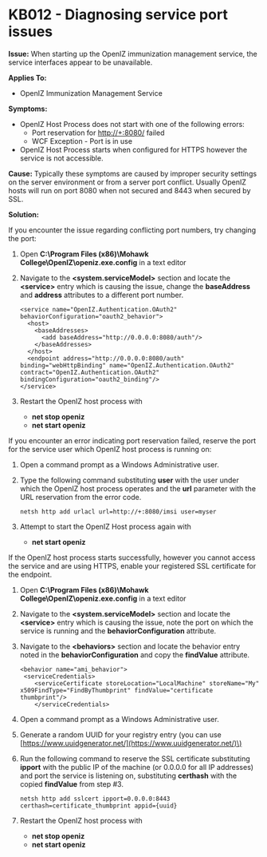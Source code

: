 # KB012 - Diagnosing service port issues

**Issue:** When starting up the OpenIZ immunization management service, the service interfaces appear to be unavailable.

**Applies To:**

* OpenIZ Immunization Management Service

**Symptoms:**

* OpenIZ Host Process does not start with one of the following errors:
  * Port reservation for [http://+:8080/](http://+:8080/) failed
  * WCF Exception - Port is in use
* OpenIZ Host Process starts when configured for HTTPS however the service is not accessible.

**Cause:** Typically these symptoms are caused by improper security settings on the server environment or from a server port conflict. Usually OpenIZ hosts will run on port 8080 when not secured and 8443 when secured by SSL.

**Solution:**

If you encounter the issue regarding conflicting port numbers, try changing the port:

1. Open **C:\Program Files \(x86\)\Mohawk College\OpenIZ\openiz.exe.config** in a text editor
2. Navigate to the **&lt;system.serviceModel&gt;** section and locate the **&lt;service&gt;** entry which is causing the issue, change the **baseAddress** and **address** attributes to a different port number.

   ```text
   <service name="OpenIZ.Authentication.OAuth2" behaviorConfiguration="oauth2_behavior">
     <host>
       <baseAddresses>
         <add baseAddress="http://0.0.0.0:8080/auth"/>
       </baseAddresses>
     </host>
     <endpoint address="http://0.0.0.0:8080/auth" binding="webHttpBinding" name="OpenIZ.Authentication.OAuth2" contract="OpenIZ.Authentication.OAuth2" bindingConfiguration="oauth2_binding"/>
   </service>
   ```

3. Restart the OpenIZ host process with 
   * **net stop openiz**
   * **net start openiz**

If you encounter an error indicating port reservation failed, reserve the port for the service user which OpenIZ host process is running on:

1. Open a command prompt as a Windows Administrative user.
2. Type the following command substituting **user** with the user under which the OpenIZ host process operates and the **url** parameter with the URL reservation from the error code.

   ```text
   netsh http add urlacl url=http://+:8080/imsi user=myser
   ```

3. Attempt to start the OpenIZ Host process again with
   * **net start openiz**

If the OpenIZ host process starts successfully, however you cannot access the service and are using HTTPS, enable your registered SSL certificate for the endpoint.

1. Open **C:\Program Files \(x86\)\Mohawk College\OpenIZ\openiz.exe.config** in a text editor
2. Navigate to the **&lt;system.serviceModel&gt;** section and locate the **&lt;service&gt;** entry which is causing the issue, note the port on which the service is running and the **behaviorConfiguration** attribute.
3. Navigate to the **&lt;behaviors&gt;** section and locate the behavior entry noted in the **behaviorConfiguration** and copy the **findValue** attribute.

   ```text
   <behavior name="ami_behavior">
    <serviceCredentials>
       <serviceCertificate storeLocation="LocalMachine" storeName="My" x509FindType="FindByThumbprint" findValue="certificate thumbprint"/>
       </serviceCredentials>
   ```

4. Open a command prompt as a Windows Administrative user.
5. Generate a random UUID for your registry entry \(you can use [https://www.uuidgenerator.net/](https://www.uuidgenerator.net/)\)
6. Run the following command to reserve the SSL certificate substituting **ipport** with the public IP of the machine \(or 0.0.0.0 for all IP addresses\) and port the service is listening on, substituting **certhash** with the copied **findValue** from step \#3.

   ```text
   netsh http add sslcert ipport=0.0.0.0:8443 certhash=certificate_thumbprint appid={uuid}
   ```

7. Restart the OpenIZ host process with 
   * **net stop openiz**
   * **net start openiz**

